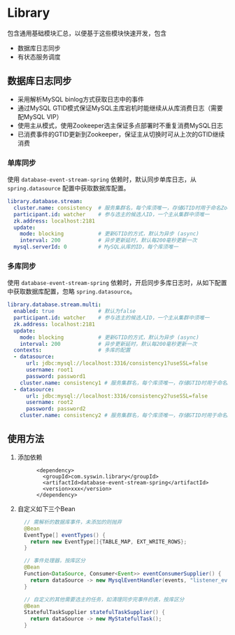 # Library
包含通用基础模块汇总，以便基于这些模块快速开发，包含
* 数据库日志同步
* 有状态服务调度

## 数据库日志同步
* 采用解析MySQL binlog方式获取日志中的事件
* 通过MySQL GTID模式保证MySQL主库宕机时能继续从从库消费日志（需要配MySQL VIP）
* 使用主从模式，使用Zookeeper选主保证多点部署时不重复消费MySQL日志
* 已消费事件的GTID更新到Zookeeper，保证主从切换时可从上次的GTID继续消费

### 单库同步
使用 `database-event-stream-spring` 依赖时，默认同步单库日志，从 `spring.datasource` 配置中获取数据库配置。

```yaml
library.database.stream:
  cluster.name: consistency  # 服务集群名，每个库须唯一，存储GTID时用于命名Zookeeper节点
  participant.id: watcher    # 参与选主的候选人ID，一个主从集群中须唯一
  zk.address: localhost:2181
  update:
    mode: blocking           # 更新GTID的方式，默认为异步 (async)
    interval: 200            # 异步更新延时，默认每200毫秒更新一次
  mysql.serverId: 0          # MySQL从库的ID，每个库须唯一
```

### 多库同步
使用 `database-event-stream-spring` 依赖时，开启同步多库日志时，从如下配置中获取数据库配置，忽略 `spring.datasource`。
```yaml
library.database.stream.multi:
  enabled: true              # 默认为false             
  participant.id: watcher    # 参与选主的候选人ID，一个主从集群中须唯一
  zk.address: localhost:2181
  update:
    mode: blocking           # 更新GTID的方式，默认为异步 (async)
    interval: 200            # 异步更新延时，默认每200毫秒更新一次
  contexts:                  # 多库的配置
  - datasource:
      url: jdbc:mysql://localhost:3316/consistency1?useSSL=false
      username: root1
      password: password1
    cluster.name: consistency1 # 服务集群名，每个库须唯一，存储GTID时用于命名Zookeeper节点
  - datasource:
      url: jdbc:mysql://localhost:3316/consistency2?useSSL=false
      username: root2
      password: password2
    cluster.name: consistency2 # 服务集群名，每个库须唯一，存储GTID时用于命名Zookeeper节点
```

## 使用方法
1. 添加依赖
    ```
          <dependency>
            <groupId>com.syswin.library</groupId>
            <artifactId>database-event-stream-spring</artifactId>
            <version>xxx</version>
          </dependency>
    ```
1. 自定义如下三个Bean
    ```java
      // 需解析的数据库事件，未添加的则抛弃
      @Bean
      EventType[] eventTypes() {
        return new EventType[]{TABLE_MAP, EXT_WRITE_ROWS};
      }
    
      // 事件处理器，按库区分
      @Bean
      Function<DataSource, Consumer<Event>> eventConsumerSupplier() {
        return dataSource -> new MysqlEventHandler(events, "listener_event");
      }
    
      // 自定义的其他需要选主的任务，如清理同步完事件的表，按库区分
      @Bean
      StatefulTaskSupplier statefulTaskSupplier() {
        return dataSource -> new MyStatefulTask();
      }
    ```
